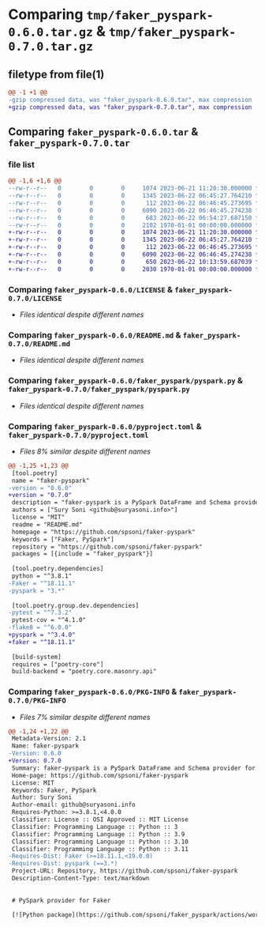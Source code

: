 # Comparing `tmp/faker_pyspark-0.6.0.tar.gz` & `tmp/faker_pyspark-0.7.0.tar.gz`

## filetype from file(1)

```diff
@@ -1 +1 @@
-gzip compressed data, was "faker_pyspark-0.6.0.tar", max compression
+gzip compressed data, was "faker_pyspark-0.7.0.tar", max compression
```

## Comparing `faker_pyspark-0.6.0.tar` & `faker_pyspark-0.7.0.tar`

### file list

```diff
@@ -1,6 +1,6 @@
--rw-r--r--   0        0        0     1074 2023-06-21 11:20:30.000000 faker_pyspark-0.6.0/LICENSE
--rw-r--r--   0        0        0     1345 2023-06-22 06:45:27.764210 faker_pyspark-0.6.0/README.md
--rw-r--r--   0        0        0      112 2023-06-22 06:46:45.273695 faker_pyspark-0.6.0/faker_pyspark/__init__.py
--rw-r--r--   0        0        0     6090 2023-06-22 06:46:45.274238 faker_pyspark-0.6.0/faker_pyspark/pyspark.py
--rw-r--r--   0        0        0      683 2023-06-22 06:54:27.687150 faker_pyspark-0.6.0/pyproject.toml
--rw-r--r--   0        0        0     2102 1970-01-01 00:00:00.000000 faker_pyspark-0.6.0/PKG-INFO
+-rw-r--r--   0        0        0     1074 2023-06-21 11:20:30.000000 faker_pyspark-0.7.0/LICENSE
+-rw-r--r--   0        0        0     1345 2023-06-22 06:45:27.764210 faker_pyspark-0.7.0/README.md
+-rw-r--r--   0        0        0      112 2023-06-22 06:46:45.273695 faker_pyspark-0.7.0/faker_pyspark/__init__.py
+-rw-r--r--   0        0        0     6090 2023-06-22 06:46:45.274238 faker_pyspark-0.7.0/faker_pyspark/pyspark.py
+-rw-r--r--   0        0        0      650 2023-06-22 10:13:59.687039 faker_pyspark-0.7.0/pyproject.toml
+-rw-r--r--   0        0        0     2030 1970-01-01 00:00:00.000000 faker_pyspark-0.7.0/PKG-INFO
```

### Comparing `faker_pyspark-0.6.0/LICENSE` & `faker_pyspark-0.7.0/LICENSE`

 * *Files identical despite different names*

### Comparing `faker_pyspark-0.6.0/README.md` & `faker_pyspark-0.7.0/README.md`

 * *Files identical despite different names*

### Comparing `faker_pyspark-0.6.0/faker_pyspark/pyspark.py` & `faker_pyspark-0.7.0/faker_pyspark/pyspark.py`

 * *Files identical despite different names*

### Comparing `faker_pyspark-0.6.0/pyproject.toml` & `faker_pyspark-0.7.0/pyproject.toml`

 * *Files 8% similar despite different names*

```diff
@@ -1,25 +1,23 @@
 [tool.poetry]
 name = "faker-pyspark"
-version = "0.6.0"
+version = "0.7.0"
 description = "faker-pyspark is a PySpark DataFrame and Schema provider for the Faker python package"
 authors = ["Sury Soni <github@suryasoni.info>"]
 license = "MIT"
 readme = "README.md"
 homepage = "https://github.com/spsoni/faker-pyspark"
 keywords = ["Faker, PySpark"]
 repository = "https://github.com/spsoni/faker-pyspark"
 packages = [{include = "faker_pyspark"}]
 
 [tool.poetry.dependencies]
 python = "^3.8.1"
-Faker = "^18.11.1"
-pyspark = "3.*"
 
 [tool.poetry.group.dev.dependencies]
-pytest = "^7.3.2"
 pytest-cov = "^4.1.0"
-flake8 = "^6.0.0"
+pyspark = "^3.4.0"
+faker = "^18.11.1"
 
 [build-system]
 requires = ["poetry-core"]
 build-backend = "poetry.core.masonry.api"
```

### Comparing `faker_pyspark-0.6.0/PKG-INFO` & `faker_pyspark-0.7.0/PKG-INFO`

 * *Files 7% similar despite different names*

```diff
@@ -1,24 +1,22 @@
 Metadata-Version: 2.1
 Name: faker-pyspark
-Version: 0.6.0
+Version: 0.7.0
 Summary: faker-pyspark is a PySpark DataFrame and Schema provider for the Faker python package
 Home-page: https://github.com/spsoni/faker-pyspark
 License: MIT
 Keywords: Faker, PySpark
 Author: Sury Soni
 Author-email: github@suryasoni.info
 Requires-Python: >=3.8.1,<4.0.0
 Classifier: License :: OSI Approved :: MIT License
 Classifier: Programming Language :: Python :: 3
 Classifier: Programming Language :: Python :: 3.9
 Classifier: Programming Language :: Python :: 3.10
 Classifier: Programming Language :: Python :: 3.11
-Requires-Dist: Faker (>=18.11.1,<19.0.0)
-Requires-Dist: pyspark (==3.*)
 Project-URL: Repository, https://github.com/spsoni/faker-pyspark
 Description-Content-Type: text/markdown
 
 
 # PySpark provider for Faker
 
 [![Python package](https://github.com/spsoni/faker_pyspark/actions/workflows/python-package.yml/badge.svg)](https://github.com/spsoni/faker_pyspark/actions/workflows/python-package.yml)
```

